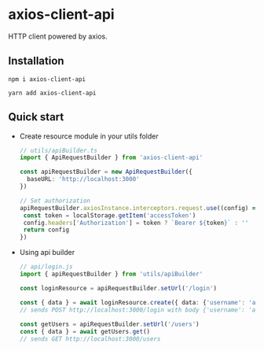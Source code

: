 # axios-client-api

HTTP client powered by axios.


## Installation

```
npm i axios-client-api

yarn add axios-client-api
```

## Quick start

- Create resource module in your utils folder

  ```ts
  // utils/apiBuilder.ts
  import { ApiRequestBuilder } from 'axios-client-api'

  const apiRequestBuilder = new ApiRequestBuilder({
    baseURL: 'http://localhost:3000'
  })
  
  // Set authorization    
  apiRequestBuilder.axiosInstance.interceptors.request.use((config) => {
   const token = localStorage.getItem('accessToken')
   config.headers['Authorization'] = token ? `Bearer ${token}` : ''
   return config
  })  
  
  ```

- Using api builder

  ```ts
  // api/login.js
  import { apiRequestBuilder } from 'utils/apiBuilder'

  const loginResource = apiRequestBuilder.setUrl('/login')
  
  const { data } = await loginResource.create({ data: {'username': 'admin', 'password': 'admin'} })
  // sends POST http://localhost:3000/login with body {'username': 'admin', 'password': 'admin'}
 
  const getUsers = apiRequestBuilder.setUrl('/users')
  const { data } = await getUsers.get()
  // sends GET http://localhost:3000/users
 
```